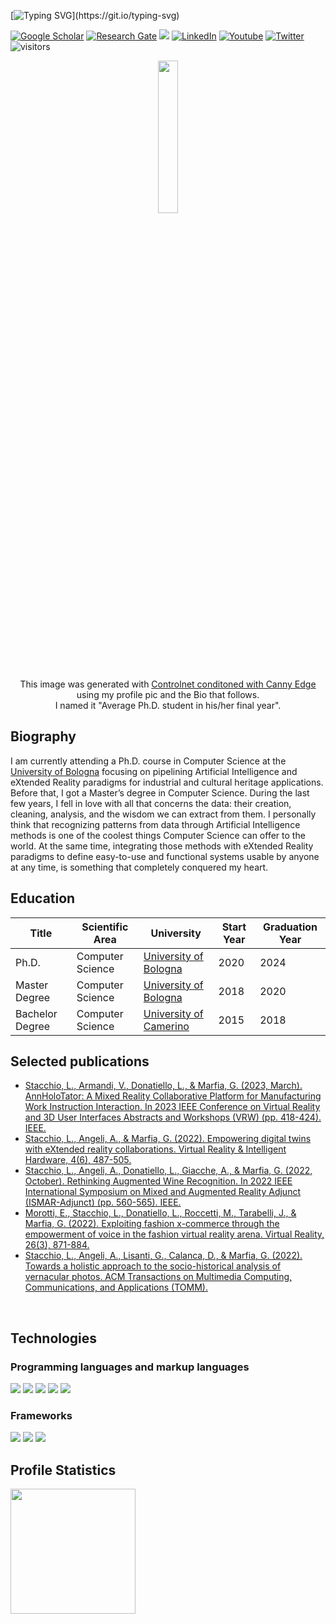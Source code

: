 [![Typing SVG](https://readme-typing-svg.herokuapp.com?color=06B121&lines=Hi%2C+I'm+Lorenzo!)](https://git.io/typing-svg)

<a href="https://scholar.google.com/citations?user=oHkM91kAAAAJ&hl=it&oi=ao" target="_blank"><img src="https://img.shields.io/badge/GoogleScholar-%231877F2.svg?&style=flat-square&logo=googlescholar&logoColor=white" alt="Google Scholar"></a>
<a href="https://www.researchgate.net/profile/Lorenzo-Stacchio?ev=hdr_xprf" target="_blank"><img src="https://img.shields.io/badge/Research Gate-%1997B5.svg?&style=flat-square&logo=researchgate&logoColor=white" alt="Research Gate"></a>
<a href="https://lorenzo-stacchio.github.io/" target="_blank"><img src="https://img.shields.io/badge/github.io-4285F4?style=flat-square&logo=GitHub&logoColor=white"></a>
<a href="https://www.linkedin.com/in/lorenzo-stacchio" target="_blank"><img src="https://img.shields.io/badge/-Linkedin-blue?style=flat-square&logo=Linkedin&logoColor=white&link=https://www.linkedin.com/in/lorenzo-stacchio/" alt="LinkedIn"></a>
<a href="https://www.youtube.com/@digidestined" target="_blank"><img src="https://img.shields.io/badge/Youtube-%23FF0000.svg?&style=flat-square&logo=youtube&logoColor=white" alt="Youtube"></a>
<a href="https://twitter.com/_sta_ch_" target="_blank"><img src="https://img.shields.io/badge/Twitter-%231877F2.svg?&style=flat-square&logo=twitter&logoColor=white" alt="Twitter"></a>
<a><img src="https://visitor-badge.glitch.me/badge?page_id=lorenzo-stacchio.visitor-badge" alt="visitors"></a>
<br>

<p align="center">

 <img src="https://drive.google.com/uc?export=view&id=1JgRLhRkrVnd18lIEKrgf5SxqxDFZXhXn" width="25%"> 
 
<p align="center"> This image was generated with <a href="https://github.com/lllyasviel/ControlNet/blob/main/README.md#controlnet-with-canny-edge">Controlnet conditoned with Canny Edge </a> using my profile pic and the Bio that follows. <br> I named it "Average Ph.D. student in his/her final year".
<p>
<p>
  
<!--## <img src="https://media.giphy.com/media/LRIVkygJ5CID6IEMes/giphy.gif" width="50"> -->

## Biography
I am currently attending a Ph.D. course in Computer Science at the [University of Bologna](https://www.unibo.it/it) focusing on pipelining Artificial Intelligence and eXtended Reality paradigms for industrial and cultural heritage applications. Before that, I got a Master’s degree in Computer Science. During the last few years, I fell in love with all that concerns the data: their creation, cleaning, analysis, and the wisdom we can extract from them. I personally think that recognizing patterns from data through Artificial Intelligence methods is one of the coolest things Computer Science can offer to the world. At the same time, integrating those methods with eXtended Reality paradigms to define easy-to-use and functional systems usable by anyone at any time, is something that completely conquered my heart.

<!--## Preferred programming languages

<a><img src="https://img.shields.io/badge/Python-0000FF?style=for-the-badge&logo=python&logoColor=white"></a>
<a><img src="https://img.shields.io/badge/C%23-239120?style=for-the-badge&logo=c-sharp&logoColor=white"></a>
<a><img src="https://img.shields.io/badge/Java-ED8B00?style=for-the-badge&logo=java&logoColor=white"></a>-->

<!-- ## Highlighted repositories

<p align="center">


[![Cool Metaverse Paper](https://github-readme-stats.vercel.app/api/pin/?username=lorenzo-stacchio&repo=Cool-Metaverse-Paper)](https://github.com/lorenzo-stacchio/Cool-Metaverse-Paper)
[![Virtual Reality course](https://github-readme-stats.vercel.app/api/pin/?username=lorenzo-stacchio&repo=Virtual_Augmented_Reality_Lab_21_22)](https://github.com/lorenzo-stacchio/Virtual_Augmented_Reality_Lab_21_22) 
  
[![Big Data course](https://github-readme-stats.vercel.app/api/pin/?username=lorenzo-stacchio&repo=Big_Data_Course_Rimini_2021)](https://github.com/lorenzo-stacchio/Big_Data_Course_Rimini_2021) 
[![Stable Diffusion for Inpainting without prompt conditioning](https://github-readme-stats.vercel.app/api/pin/?username=lorenzo-stacchio&repo=stable-diffusion_custom_inpaint)](https://github.com/lorenzo-stacchio/stable-diffusion_custom_inpaint) 

</p>
 -->
 
 
## Education

| Title  | Scientific Area | University | Start Year | Graduation Year|
| ------------- | ------------- | -----------------------------------------------------------------------------------------------------------------| ------------- | ----------- |
Ph.D. | Computer Science | [University of Bologna](https://www.unibo.it/it) | 2020 | 2024 |
Master Degree | Computer Science | [University of Bologna](https://www.unibo.it/it)| 2018 | 2020 |
Bachelor Degree | Computer Science | [University of Camerino](https://www.unicam.it/myunicam) | 2015| 2018 |


## Selected publications
* [Stacchio, L., Armandi, V., Donatiello, L., & Marfia, G. (2023, March). AnnHoloTator: A Mixed Reality Collaborative Platform for Manufacturing Work Instruction Interaction. In 2023 IEEE Conference on Virtual Reality and 3D User Interfaces Abstracts and Workshops (VRW) (pp. 418-424). IEEE.](https://ieeexplore.ieee.org/abstract/document/10108830/)
* [Stacchio, L., Angeli, A., & Marfia, G. (2022). Empowering digital twins with eXtended reality collaborations. Virtual Reality & Intelligent Hardware, 4(6), 487-505.](https://www.sciencedirect.com/science/article/pii/S2096579622000596)
 * [Stacchio, L., Angeli, A., Donatiello, L., Giacche, A., & Marfia, G. (2022, October). Rethinking Augmented Wine Recognition. In 2022 IEEE International Symposium on Mixed and Augmented Reality Adjunct (ISMAR-Adjunct) (pp. 560-565). IEEE.](https://ieeexplore.ieee.org/abstract/document/9974589?casa_token=J4Cp3lJuD20AAAAA:JVSjecRtArY60i-lD-F5FawXG9a1oKjJ6LJy6ek_2HxEhu28_8o554P-ESU_dJDi4lPFVbI)
 * [Morotti, E., Stacchio, L., Donatiello, L., Roccetti, M., Tarabelli, J., & Marfia, G. (2022). Exploiting fashion x-commerce through the empowerment of voice in the fashion virtual reality arena. Virtual Reality, 26(3), 871-884.](https://link.springer.com/article/10.1007/s10055-021-00602-6)
 * [Stacchio, L., Angeli, A., Lisanti, G., Calanca, D., & Marfia, G. (2022). Towards a holistic approach to the socio-historical analysis of vernacular photos. ACM Transactions on Multimedia Computing, Communications, and Applications (TOMM).](https://dl.acm.org/doi/abs/10.1145/3507918)

</br>

## Technologies 

### Programming languages and markup languages
![](https://img.shields.io/badge/Python-14354C?style=flat&logo=python&logoColor=white)
![](https://img.shields.io/badge/C%23-239120?style=flat&logo=c-sharp&logoColor=white)
![](https://img.shields.io/badge/Java-ED8B00?style=flat&logo=openjdk&logoColor=white)
![](https://img.shields.io/badge/JavaScript-F7DF1E?style=flat&logo=javascript&logoColor=black)
![](https://img.shields.io/badge/HTML5-E34F26?style=flat&logo=html5&logoColor=white)


### Frameworks

![](https://img.shields.io/badge/PyTorch-EE4C2C?style=for-the-badge&logo=pytorch&logoColor=white)
![](https://img.shields.io/badge/-Lightning-792ee5?logo=pytorchlightning&logoColor=white)
![](https://img.shields.io/badge/Unity-100000?style=for-the-badge&logo=unity&logoColor=white)
<!--![](https://img.shields.io/badge/Vue.js-35495E?style=flat&logo=vue.js&logoColor=4FC08D)-->



## Profile Statistics

<p align="left">
  <img height=200 align="left" src="https://github-readme-stats.vercel.app/api?username=lorenzo-stacchio&rank_icon=github" />
</p>


<!-- ## <img src="https://media.giphy.com/media/3orieJRHB5DJjrVmqk/giphy.gif" width="50"> Profile statistics
![lorenzostacchio's github stats](https://github-readme-stats.vercel.app/api?username=lorenzo-stacchio&show_icons=true) -->
<!-- [![Top Langs](https://github-readme-stats.vercel.app/api/top-langs/?username=lorenzo-stacchio&langs_count=3)](https://github.com/lorenzo-stacchio/github-readme-stats)
 -->
<!-- <br /> -->
